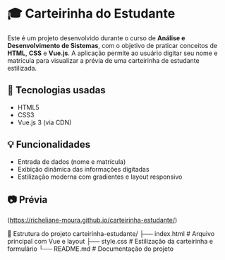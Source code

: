 # 🎓 Carteirinha do Estudante

Este é um projeto desenvolvido durante o curso de **Análise e Desenvolvimento de Sistemas**, com o objetivo de praticar conceitos de **HTML**, **CSS** e **Vue.js**. A aplicação permite ao usuário digitar seu nome e matrícula para visualizar a prévia de uma carteirinha de estudante estilizada.

## 🚀 Tecnologias usadas

- HTML5
- CSS3
- Vue.js 3 (via CDN)

## 💡 Funcionalidades

- Entrada de dados (nome e matrícula)
- Exibição dinâmica das informações digitadas
- Estilização moderna com gradientes e layout responsivo

## 📷 Prévia
(https://richeliane-moura.github.io/carteirinha-estudante/)

📁 Estrutura do projeto
carteirinha-estudante/
├── index.html     # Arquivo principal com Vue e layout
├── style.css      # Estilização da carteirinha e formulário
└── README.md      # Documentação do projeto




